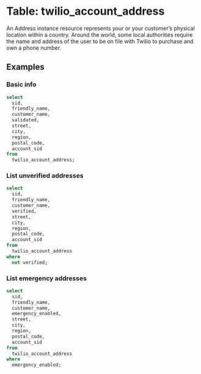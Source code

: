 # Table: twilio_account_address

An Address instance resource represents your or your customer’s physical location within a country. Around the world, some local authorities require the name and address of the user to be on file with Twilio to purchase and own a phone number.

## Examples

### Basic info

```sql
select
  sid,
  friendly_name,
  customer_name,
  validated,
  street,
  city,
  region,
  postal_code,
  account_sid
from
  twilio_account_address;
```

### List unverified addresses

```sql
select
  sid,
  friendly_name,
  customer_name,
  verified,
  street,
  city,
  region,
  postal_code,
  account_sid
from
  twilio_account_address
where
  not verified;
```

### List emergency addresses

```sql
select
  sid,
  friendly_name,
  customer_name,
  emergency_enabled,
  street,
  city,
  region,
  postal_code,
  account_sid
from
  twilio_account_address
where
  emergency_enabled;
```
